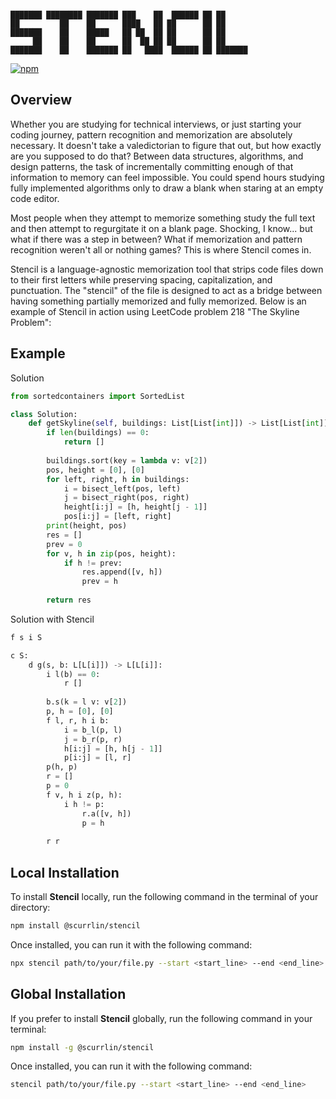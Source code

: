 ```

███████ ████████ ███████ ███    ██  ██████ ██ ██      
██         ██    ██      ████   ██ ██      ██ ██      
███████    ██    █████   ██ ██  ██ ██      ██ ██      
     ██    ██    ██      ██  ██ ██ ██      ██ ██      
███████    ██    ███████ ██   ████  ██████ ██ ███████ 

```

[![npm](https://img.shields.io/npm/dt/%40scurrlin%2Fstencil?style=flat&color=blue)](https://www.npmjs.com/package/@scurrlin/stencil)

## Overview

Whether you are studying for technical interviews, or just starting your coding journey, pattern recognition and memorization are absolutely necessary. It doesn't take a valedictorian to figure that out, but how exactly are you supposed to do that? Between data structures, algorithms, and design patterns, the task of incrementally committing enough of that information to memory can feel impossible. You could spend hours studying fully implemented algorithms only to draw a blank when staring at an empty code editor.

Most people when they attempt to memorize something study the full text and then attempt to regurgitate it on a blank page. Shocking, I know... but what if there was a step in between? What if memorization and pattern recognition weren't all or nothing games? This is where Stencil comes in.

Stencil is a language-agnostic memorization tool that strips code files down to their first letters while preserving spacing, capitalization, and punctuation. The "stencil" of the file is designed to act as a bridge between having something partially memorized and fully memorized. Below is an example of Stencil in action using LeetCode problem 218 "The Skyline Problem":

## Example

Solution

```python
from sortedcontainers import SortedList

class Solution:
    def getSkyline(self, buildings: List[List[int]]) -> List[List[int]]:
        if len(buildings) == 0: 
            return []
        
        buildings.sort(key = lambda v: v[2])
        pos, height = [0], [0]
        for left, right, h in buildings: 
            i = bisect_left(pos, left)
            j = bisect_right(pos, right)
            height[i:j] = [h, height[j - 1]]
            pos[i:j] = [left, right]
        print(height, pos)
        res = []
        prev = 0
        for v, h in zip(pos, height): 
            if h != prev:
                res.append([v, h]) 
                prev = h
                
        return res
```

Solution with Stencil

```python
f s i S

c S:
    d g(s, b: L[L[i]]) -> L[L[i]]:
        i l(b) == 0: 
            r []
        
        b.s(k = l v: v[2])
        p, h = [0], [0]
        f l, r, h i b: 
            i = b_l(p, l)
            j = b_r(p, r)
            h[i:j] = [h, h[j - 1]]
            p[i:j] = [l, r]
        p(h, p)
        r = []
        p = 0
        f v, h i z(p, h): 
            i h != p:
                r.a([v, h]) 
                p = h
                
        r r
```

## Local Installation

To install **Stencil** locally, run the following command in the terminal of your directory:

```bash
npm install @scurrlin/stencil
```

Once installed, you can run it with the following command:

```bash
npx stencil path/to/your/file.py --start <start_line> --end <end_line>
```

## Global Installation

If you prefer to install **Stencil** globally, run the following command in your terminal:

```bash
npm install -g @scurrlin/stencil
```

Once installed, you can run it with the following command:

```bash
stencil path/to/your/file.py --start <start_line> --end <end_line>
```